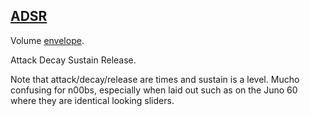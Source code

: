 ## [ADSR](#ADSR)

Volume [envelope](#envelope).

Attack Decay Sustain Release.

Note that attack/decay/release are times and sustain is a level. Mucho confusing for n00bs, especially when laid out such as on the Juno 60 where they are identical looking sliders.
